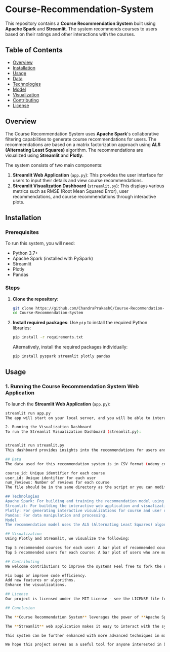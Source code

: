 # Course-Recommendation-System

This repository contains a **Course Recommendation System** built using **Apache Spark** and **Streamlit**. The system recommends courses to users based on their ratings and other interactions with the courses.

## Table of Contents
- [Overview](#overview)
- [Installation](#installation)
- [Usage](#usage)
- [Data](#data)
- [Technologies](#technologies)
- [Model](#model)
- [Visualization](#visualization)
- [Contributing](#contributing)
- [License](#license)

## Overview
The Course Recommendation System uses **Apache Spark**'s collaborative filtering capabilities to generate course recommendations for users. The recommendations are based on a matrix factorization approach using **ALS (Alternating Least Squares)** algorithm. The recommendations are visualized using **Streamlit** and **Plotly**.

The system consists of two main components:
1. **Streamlit Web Application** (`app.py`): This provides the user interface for users to input their details and view course recommendations.
2. **Streamlit Visualization Dashboard** (`streamlit.py`): This displays various metrics such as RMSE (Root Mean Squared Error), user recommendations, and course recommendations through interactive plots.

## Installation

### Prerequisites
To run this system, you will need:
- Python 3.7+
- Apache Spark (installed with PySpark)
- Streamlit
- Plotly
- Pandas

### Steps

1. **Clone the repository**:
    ```bash
    git clone https://github.com/ChandraPrakashC/Course-Recommendation-System.git
    cd Course-Recommendation-System
    ```

2. **Install required packages**:
    Use `pip` to install the required Python libraries:
    ```bash
    pip install -r requirements.txt
    ```

    Alternatively, install the required packages individually:
    ```bash
    pip install pyspark streamlit plotly pandas
    ```

## Usage

### 1. Running the Course Recommendation System Web Application
To launch the **Streamlit Web Application** (`app.py`):
```bash
streamlit run app.py
The app will start on your local server, and you will be able to interact with it through your browser.

2. Running the Visualization Dashboard
To run the Streamlit Visualization Dashboard (streamlit.py):


streamlit run streamlit.py
This dashboard provides insights into the recommendations for users and courses, visualized with Plotly.

## Data
The data used for this recommendation system is in CSV format (udemy_courses.csv). It contains course data such as:

course_id: Unique identifier for each course
user_id: Unique identifier for each user
num_reviews: Number of reviews for each course
The file should be in the same directory as the script or you can modify the path in the code to match your file's location.

## Technologies
Apache Spark: For building and training the recommendation model using the ALS (Alternating Least Squares) algorithm.
Streamlit: For building the interactive web application and visualization dashboard.
Plotly: For generating interactive visualizations for course and user recommendations.
Pandas: For data manipulation and processing.
Model
The recommendation model uses the ALS (Alternating Least Squares) algorithm provided by PySpark's MLlib. The model is trained on the user-item ratings and predicts ratings for courses not yet rated by the user. It recommends the top 5 courses for each user.

## Visualization
Using Plotly and Streamlit, we visualize the following:

Top 5 recommended courses for each user: A bar plot of recommended courses for users.
Top 5 recommended users for each course: A bar plot of users who are most likely to enjoy a given course.

## Contributing
We welcome contributions to improve the system! Feel free to fork the repository and create a pull request. Here are some ways you can contribute:

Fix bugs or improve code efficiency.
Add new features or algorithms.
Enhance the visualizations.

## License
Our project is licensed under the MIT License - see the LICENSE file for details.

## Conclusion

The **Course Recommendation System** leverages the power of **Apache Spark** for efficient processing and model training, providing users with personalized course recommendations based on their interactions. By using **Alternating Least Squares (ALS)** for collaborative filtering, the system offers an intuitive and scalable way to generate suggestions for users, ensuring that the recommendations are relevant and accurate.

The **Streamlit** web application makes it easy to interact with the system, allowing users to input their ID and view course suggestions in real-time. Meanwhile, the **Streamlit Visualization Dashboard** provides insightful visualizations, including user and course recommendations, performance metrics like RMSE, and interactive plots to help analyze the recommendation patterns.

This system can be further enhanced with more advanced techniques in machine learning and deep learning, as well as extended to different domains like movie recommendations or product recommendations.

We hope this project serves as a useful tool for anyone interested in building a recommendation engine, whether for educational content or other personalized systems.
